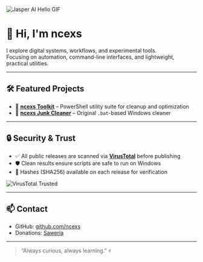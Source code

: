 ![Jasper AI Hello GIF](https://media.giphy.com/media/5k5vZwRFZR5aZeniqb/giphy.gif)

# 👋 Hi, I'm ncexs

I explore digital systems, workflows, and experimental tools.  
Focusing on automation, command-line interfaces, and lightweight, practical utilities.

---

## 🛠️ Featured Projects

- 🧰 [**ncexs Toolkit**](https://github.com/ncexs/ncexs-toolkit) – PowerShell utility suite for cleanup and optimization  
- 🧹 [**ncexs Junk Cleaner**](https://github.com/ncexs/ncexs-junkcleaner) – Original `.bat`-based Windows cleaner  

---

## 🔒 Security & Trust

- ✅ All public releases are scanned via **[VirusTotal](https://www.virustotal.com/)** before publishing  
- 🛡️ Clean results ensure scripts are safe to run on Windows  
- 📜 Hashes (SHA256) available on each release for verification  

![VirusTotal Trusted](https://img.shields.io/badge/Security-VirusTotal%20Safe-brightgreen?logo=virustotal&style=for-the-badge)

---

## 📫 Contact

- GitHub: [github.com/ncexs](https://github.com/ncexs)  
- Donations: [Saweria](https://saweria.co/ncexs)

---

> “Always curious, always learning.” ⚡
